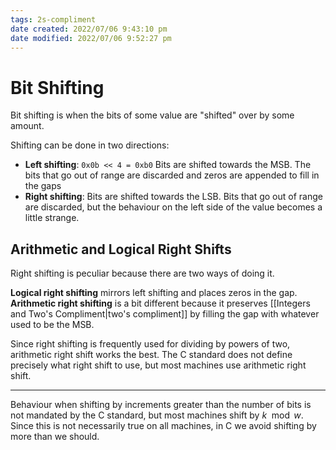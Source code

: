 ```yaml
---
tags: 2s-compliment 
date created: 2022/07/06 9:43:10 pm
date modified: 2022/07/06 9:52:27 pm
---
```


# Bit Shifting

Bit shifting is when the bits of some value are "shifted" over by some amount.

Shifting can be done in two directions:

- **Left shifting**: `0x0b << 4 = 0xb0`
  Bits are shifted towards the MSB. The bits that go out of range are discarded and zeros are appended to fill in the gaps
- **Right shifting**:
  Bits are shifted towards the LSB. Bits that go out of range are discarded, but the behaviour on the left side of the value becomes a little strange.

## Arithmetic and Logical Right Shifts

Right shifting is peculiar because there are two ways of doing it.

**Logical right shifting** mirrors left shifting and places zeros in the gap.
**Arithmetic right shifting** is a bit different because it preserves [[Integers and Two's Compliment|two's compliment]] by filling the gap with whatever used to be the MSB.

Since right shifting is frequently used for dividing by powers of two, arithmetic right shift works the best. The C standard does not define precisely what right shift to use, but most machines use arithmetic right shift.

---

Behaviour when shifting by increments greater than the number of bits is not mandated by the C standard, but most machines shift by $k\mod w$. Since this is not necessarily true on all machines, in C we avoid shifting by more than we should.
